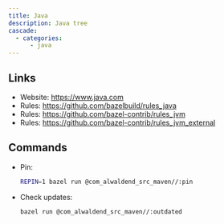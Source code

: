 ```yaml
---
title: Java
description: Java tree
cascade:
  - categories:
      - java
---
```


## Links

- Website: https://www.java.com
- Rules: https://github.com/bazelbuild/rules_java
- Rules: https://github.com/bazel-contrib/rules_jvm
- Rules: https://github.com/bazel-contrib/rules_jvm_external

## Commands

- Pin:
  ```sh
  REPIN=1 bazel run @com_alwaldend_src_maven//:pin
  ```
- Check updates:
  ```sh
  bazel run @com_alwaldend_src_maven//:outdated
  ```
